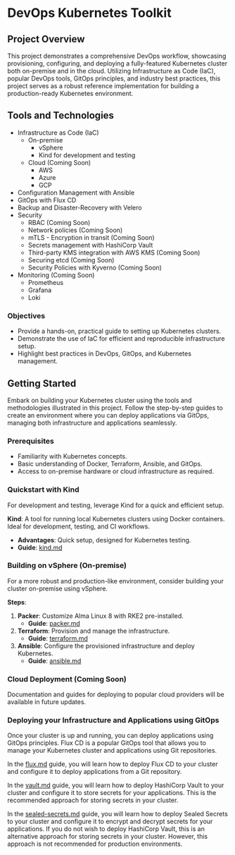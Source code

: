 # DevOps Kubernetes Toolkit

## Project Overview

This project demonstrates a comprehensive DevOps workflow, showcasing provisioning, configuring, and deploying a fully-featured Kubernetes cluster both on-premise and in the cloud. Utilizing Infrastructure as Code (IaC), popular DevOps tools, GitOps principles, and industry best practices, this project serves as a robust reference implementation for building a production-ready Kubernetes environment.

## Tools and Technologies

- Infrastructure as Code (IaC)
  - On-premise
    - vSphere
    - Kind for development and testing
  - Cloud (Coming Soon)
    - AWS
    - Azure
    - GCP
- Configuration Management with Ansible
- GitOps with Flux CD
- Backup and Disaster-Recovery with Velero
- Security
  - RBAC (Coming Soon)
  - Network policies (Coming Soon)
  - mTLS - Encryption in transit (Coming Soon)
  - Secrets management with HashiCorp Vault
  - Third-party KMS integration with AWS KMS (Coming Soon)
  - Securing etcd (Coming Soon)
  - Security Policies with Kyverno (Coming Soon)
- Monitoring (Coming Soon)
  - Prometheus
  - Grafana
  - Loki

### Objectives

- Provide a hands-on, practical guide to setting up Kubernetes clusters.
- Demonstrate the use of IaC for efficient and reproducible infrastructure setup.
- Highlight best practices in DevOps, GitOps, and Kubernetes management.

## Getting Started

Embark on building your Kubernetes cluster using the tools and methodologies illustrated in this project. Follow the step-by-step guides to create an environment where you can deploy applications via GitOps, managing both infrastructure and applications seamlessly.

### Prerequisites

- Familiarity with Kubernetes concepts.
- Basic understanding of Docker, Terraform, Ansible, and GitOps.
- Access to on-premise hardware or cloud infrastructure as required.

### Quickstart with Kind

For development and testing, leverage Kind for a quick and efficient setup.

**Kind**: A tool for running local Kubernetes clusters using Docker containers. Ideal for development, testing, and CI workflows.

- **Advantages**: Quick setup, designed for Kubernetes testing.
- **Guide**: [kind.md](docs/kind.md)

### Building on vSphere (On-premise)

For a more robust and production-like environment, consider building your cluster on-premise using vSphere.

**Steps**:

1. **Packer**: Customize Alma Linux 8 with RKE2 pre-installed.
    - **Guide**: [packer.md](docs/packer.md)
2. **Terraform**: Provision and manage the infrastructure.
    - **Guide**: [terraform.md](docs/terraform.md)
3. **Ansible**: Configure the provisioned infrastructure and deploy Kubernetes.
    - **Guide**: [ansible.md](docs/ansible.md)

### Cloud Deployment (Coming Soon)

Documentation and guides for deploying to popular cloud providers will be available in future updates.

### Deploying your Infrastructure and Applications using GitOps

Once your cluster is up and running, you can deploy applications using GitOps principles. Flux CD is a popular GitOps tool that allows you to manage your Kubernetes cluster and applications using Git repositories.

In the [flux.md](docs/flux.md) guide, you will learn how to deploy Flux CD to your cluster and configure it to deploy applications from a Git repository.

In the [vault.md](docs/vault.md) guide, you will learn how to deploy HashiCorp Vault to your cluster and configure it to store secrets for your applications. This is the recommended approach for storing secrets in your cluster.

In the [sealed-secrets.md](docs/sealed-secrets.md) guide, you will learn how to deploy Sealed Secrets to your cluster and configure it to encrypt and decrypt secrets for your applications. If you do not wish to deploy HashiCorp Vault, this is an alternative approach for storing secrets in your cluster. However, this approach is not recommended for production environments.
